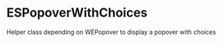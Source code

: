 ESPopoverWithChoices
====================

Helper class depending on WEPopover to display a popover with choices